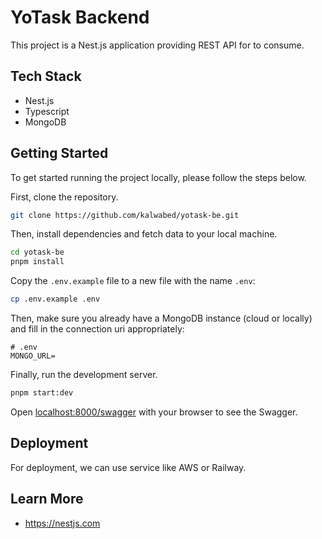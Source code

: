 # YoTask Backend

This project is a Nest.js application providing REST API for to consume.

## Tech Stack

- Nest.js
- Typescript
- MongoDB

## Getting Started

To get started running the project locally, please follow the steps below.

First, clone the repository.

```bash
git clone https://github.com/kalwabed/yotask-be.git
```

Then, install dependencies and fetch data to your local machine.

```bash
cd yotask-be
pnpm install
```

Copy the `.env.example` file to a new file with the name `.env`:

```bash
cp .env.example .env
```

Then, make sure you already have a MongoDB instance (cloud or locally) and fill in the connection uri appropriately:

```env
# .env
MONGO_URL=
```

Finally, run the development server.

```bash
pnpm start:dev
```

Open [localhost:8000/swagger](http:localhost:8000/swagger) with your browser to see the Swagger.

## Deployment

For deployment, we can use service like AWS or Railway.

## Learn More

- https://nestjs.com

